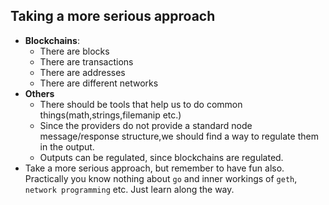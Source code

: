 ## Taking a more serious approach

- **Blockchains**:
  - There are blocks
  - There are transactions
  - There are addresses
  - There are different networks
- **Others**
  - There should be tools that help us to do common things(math,strings,filemanip etc.)
  - Since the providers do not provide a standard node message/response structure,we should find a way to regulate them in the output. 
  - Outputs can be regulated, since blockchains are regulated.
- Take a more serious approach, but remember to have fun also. Practically you know nothing about `go` and inner workings of `geth`, `network programming` etc. Just learn along the way.